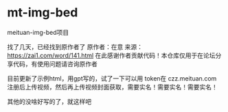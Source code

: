 # mt-img-bed
meituan-img-bed项目

  
找了几天，已经找到原作者了
原作者：在意
来源：https://zai1.com/word/141.html
在此感谢作者贡献代码！本仓库仅用于在论坛分享代码，有使用问题请咨询原作者
  
  
目前更新了示例html，用gpt写的，试了一下可以用
token在 czz.meituan.com 注册后上传视频，然后再上传视频封面获取，需要实名！需要实名！需要实名！
  
其他的没啥好写的了，就这样吧
